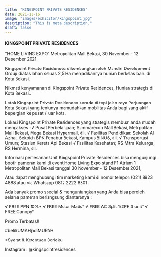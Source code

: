 ```yaml
---
title: "KINGSPOINT PRIVATE RESIDENCES"
date: 2021-11-16
image: "images/exhibitor/kingspoint.jpg"
description: "This is meta description."
draft: false
---
```


#### KINGSPOINT PRIVATE RESIDENCES

"HOME LIVING EXPO"
Metropolitan Mall Bekasi, 30 November - 12 Desember 2021


Kingspoint Private Residences dikembangkan oleh Mandiri Development Group diatas lahan seluas 2,5 Ha menjadikannya hunian berkelas baru di Kota Bekasi.

Nikmati kenyamanan di Kingspoint Private Residences, Hunian strategis di Kota Bekasi..

Letak Kingspoint Private Residences berada di tepi jalan raya Perjuangan Kota Bekasi yang tentunya memudahkan mobilitas Anda bagi yang aktif bepergian ke pusat / luar kota.

Lokasi Kingspoint Private Residences yang strategis membuat anda mudah mengakses :
√ Pusat Perbelanjaan;
Summarecon Mall Bekasi, Metrpolitan Mall Bekasi, Mega Bekasi Hypermall, dll.
√ Fasilitas Pendidikan:
Sekolah Al Azhar, Sekolah BPK Penabur Bekasi, Kampus BINUS, dll.
√ Transportasi Umum;
Stasiun Kereta Api Bekasi
√ Fasilitas Kesehatan;
RS Mitra Keluarga, RS Hermina, dll.

Informasi pemesanan Unit Kingspoint Private Residences bisa mengunjungi booth pameran kami di event 
Home Living Expo
stand F1 Atrium 1 Metropolitan Mall Bekasi 
tanggal 30 November - 12 Desember 2021,

Atau dapat menghubungi tim marketing kami di 
nomor telepon (021) 8923 4888 
atau via Whatsapp 0812 2222 8301

Ada banyak promo special & menguntungkan yang Anda bisa peroleh selama pameran berlangsung diantaranya :

√ FREE PPN 10%*
√ FREE Motor Matic*
√ FREE AC Split 1/2PK 3 unit*
√ FREE Canopy*

Promo Terbatas!!

#beliRUMAHjadiMURAH

*Syarat & Ketentuan Berlaku


Instagram : @kingspointresidences